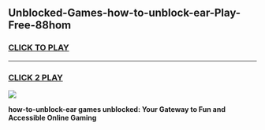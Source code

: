 
## Unblocked-Games-how-to-unblock-ear-Play-Free-88hom
<h3>
<a href="https://premium76.site?title=how-to-unblock-ear&ref=23A">CLICK TO PLAY</a></h3>
<hr>

<h3>
<a href="https://premium76.site?title=how-to-unblock-ear&ref=23A">CLICK 2 PLAY</a>
  
</h3>

<a href="https://premium76.site?title=how-to-unblock-ear&ref=23A"><img src="https://clearcache.store/games.png"></a>


**how-to-unblock-ear games unblocked: Your Gateway to Fun and Accessible Online Gaming**
